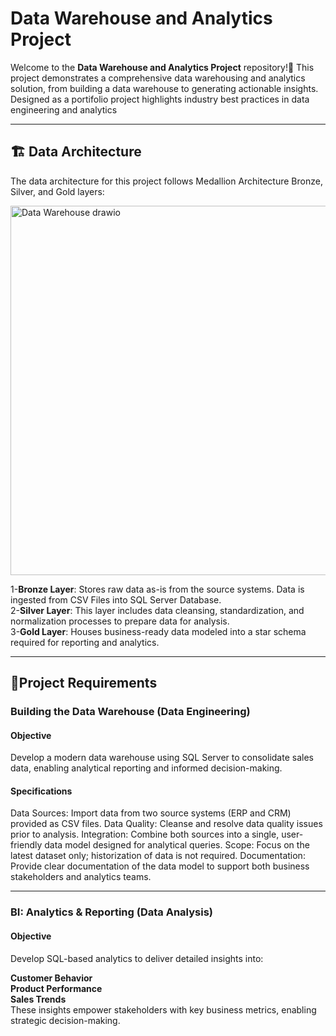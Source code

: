# Data Warehouse and Analytics Project

Welcome to the **Data Warehouse and Analytics Project** repository!🚀
This project demonstrates a comprehensive data warehousing and analytics solution, from building a data warehouse to generating actionable insights. Designed as a portifolio project highlights industry best practices in data engineering and analytics

---
## 🏗️ Data Architecture

The data architecture for this project follows Medallion Architecture Bronze, Silver, and Gold layers:

<img width="931" height="591" alt="Data Warehouse drawio" src="https://github.com/user-attachments/assets/d8af5c2a-6430-470b-84c9-7dd611bd43dc" />


1-**Bronze Layer**: Stores raw data as-is from the source systems. Data is ingested from CSV Files into SQL Server Database.<br>
2-**Silver Layer**: This layer includes data cleansing, standardization, and normalization processes to prepare data for analysis.<br>
3-**Gold Layer**: Houses business-ready data modeled into a star schema required for reporting and analytics.

---

## 🚀Project Requirements

### Building the Data Warehouse (Data Engineering)

#### Objective
Develop a modern data warehouse using SQL Server to consolidate sales data, enabling analytical reporting and informed decision-making.

#### Specifications
Data Sources: Import data from two source systems (ERP and CRM) provided as CSV files.
Data Quality: Cleanse and resolve data quality issues prior to analysis.
Integration: Combine both sources into a single, user-friendly data model designed for analytical queries.
Scope: Focus on the latest dataset only; historization of data is not required.
Documentation: Provide clear documentation of the data model to support both business stakeholders and analytics teams.

---
### BI: Analytics & Reporting (Data Analysis)

#### Objective
Develop SQL-based analytics to deliver detailed insights into:

**Customer Behavior** <br>
**Product Performance** <br>
**Sales Trends**<br>
These insights empower stakeholders with key business metrics, enabling strategic decision-making.
